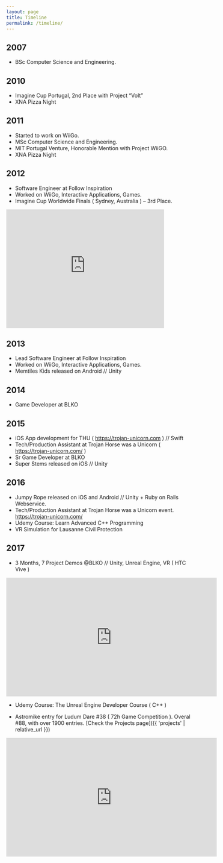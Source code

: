 ```yaml
---
layout: page
title: Timeline
permalink: /timeline/
---
```


## 2007
- BSc Computer Science and Engineering.

## 2010
- Imagine Cup Portugal, 2nd Place with Project “Volt”
- XNA Pizza Night

## 2011
- Started to work on WiiGo.
- MSc Computer Science and Engineering.
- MIT Portugal Venture, Honorable Mention with Project WiiGO.
- XNA Pizza Night

## 2012
- Software Engineer at Follow Inspiration
- Worked on WiiGo, Interactive Applications, Games.
- Imagine Cup Worldwide Finals ( Sydney, Australia ) – 3rd Place.

<iframe width="420" height="315" src="https://www.youtube.com/watch?v=26DEnipERV8" frameborder="0" allowfullscreen></iframe>

## 2013
- Lead Software Engineer at Follow Inspiration
- Worked on WiiGo, Interactive Applications, Games.
- Memtiles Kids released on Android // Unity

## 2014
- Game Developer at BLKO

## 2015
- iOS App development for THU ( https://trojan-unicorn.com ) // Swift
- Tech/Production Assistant at Trojan Horse was a Unicorn ( https://trojan-unicorn.com/ )
- Sr Game Developer at BLKO
- Super Stems released on iOS // Unity

## 2016
- Jumpy Rope released on iOS and Android // Unity + Ruby on Rails Webservice.
- Tech/Production Assistant at Trojan Horse was a Unicorn event. https://trojan-unicorn.com/
- Udemy Course: Learn Advanced C++ Programming
- VR Simulation for Lausanne Civil Protection 

## 2017
- 3 Months, 7 Project Demos @BLKO // Unity, Unreal Engine, VR ( HTC Vive )
<iframe width="560" height="315" src="https://www.youtube.com/embed/L94QWk_mtVQ" frameborder="0" allow="accelerometer; autoplay; clipboard-write; encrypted-media; gyroscope; picture-in-picture" allowfullscreen></iframe>

- Udemy Course: The Unreal Engine Developer Course ( C++ )

- Astromike entry for Ludum Dare #38 ( 72h Game Competition ). Overal #88, with over 1900 entries. [Check the Projects page]({{ 'projects' | relative_url }})
<iframe width="560" height="315" src="https://www.youtube.com/embed/b30id6bcWQk" frameborder="0" allow="accelerometer; autoplay; clipboard-write; encrypted-media; gyroscope; picture-in-picture" allowfullscreen></iframe>
